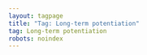 ```yaml
---
layout: tagpage
title: "Tag: Long-term potentiation"
tag: Long-term potentiation
robots: noindex
---
```

